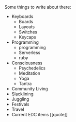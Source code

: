 Some things to write about there:
- Keyboards
    - Boards
    - Layouts
    - Switches
    - Keycaps
- Programming
    - programming
    - Serverless
    - ruby
- Consciousness
    - Psychedelics
    - Meditation
    - Yoga
    - Tantra
- Community Living
- Slacklining
- Juggling
- Festivals
- Travel
- Current EDC items [[quote]]